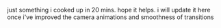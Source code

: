 just something i cooked up in 20 mins. hope it helps. i will update it here once i've improved the camera animations and smoothness of transitions
